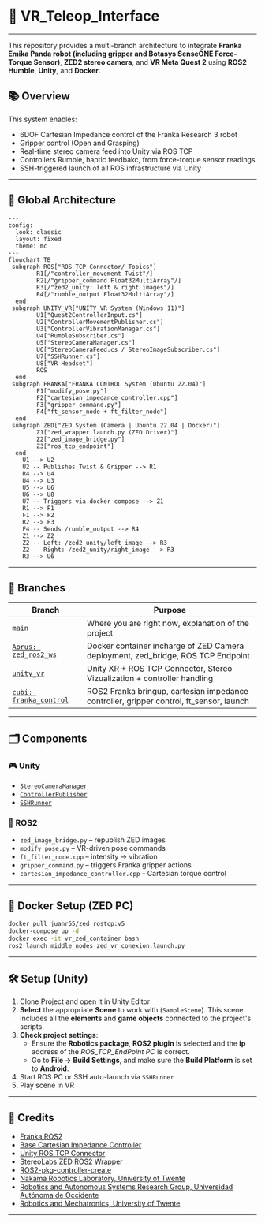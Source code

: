 # 🤖 VR_Teleop_Interface

---

This repository provides a multi-branch architecture to integrate **Franka Emika Panda robot (including gripper and Botasys SenseONE Force-Torque Sensor)**, **ZED2 stereo camera**, and **VR Meta Quest 2** using **ROS2 Humble**, **Unity**, and **Docker**.

## 📚 Overview

This system enables:
- 6DOF Cartesian Impedance control of the Franka Research 3 robot
- Gripper control (Open and Grasping)
- Real-time stereo camera feed into Unity via ROS TCP
- Controllers Rumble, haptic feedbakc, from force-torque sensor readings
- SSH-triggered launch of all ROS infrastructure via Unity

---

## 🧠 Global Architecture

```mermaid
---
config:
  look: classic
  layout: fixed
  theme: mc
---
flowchart TB
 subgraph ROS["ROS TCP Connector/ Topics"]
        R1[/"controller_movement Twist"/]
        R2[/"gripper_command Float32MultiArray"/]
        R3[/"zed2_unity: left & right images"/]
        R4[/"rumble_output Float32MultiArray"/]
  end
 subgraph UNITY_VR["UNITY VR System (Windows 11)"]
        U1["Quest2ControllerInput.cs"]
        U2["ControllerMovementPublisher.cs"]
        U3["ControllerVibrationManager.cs"]
        U4["RumbleSubscriber.cs"]
        U5["StereoCameraManager.cs"]
        U6["StereoCameraFeed.cs / StereoImageSubscriber.cs"]
        U7["SSHRunner.cs"]
        U8["VR Headset"]
        ROS
  end
 subgraph FRANKA["FRANKA CONTROL System (Ubuntu 22.04)"]
        F1["modify_pose.py"]
        F2["cartesian_impedance_controller.cpp"]
        F3["gripper_command.py"]
        F4["ft_sensor_node + ft_filter_node"]
  end
 subgraph ZED["ZED System (Camera | Ubuntu 22.04 | Docker)"]
        Z1["zed_wrapper.launch.py (ZED Driver)"]
        Z2["zed_image_bridge.py"]
        Z3["ros_tcp_endpoint"]
  end
    U1 --> U2
    U2 -- Publishes Twist & Gripper --> R1
    R4 --> U4
    U4 --> U3
    U5 --> U6
    U6 --> U8
    U7 -- Triggers via docker compose --> Z1
    R1 --> F1
    F1 --> F2
    R2 --> F3
    F4 -- Sends /rumble_output --> R4
    Z1 --> Z2
    Z2 -- Left: /zed2_unity/left_image --> R3
    Z2 -- Right: /zed2_unity/right_image --> R3
    R3 --> U6

```

---

## 🌲 Branches

| Branch                  | Purpose                                                  |
|-------------------------|----------------------------------------------------------|
| `main`                 | Where you are right now, explanation of the project       |
| [`Aorus: zed_ros2_ws`](https://github.com/JuanR5/VR_Teleop_Interface/tree/aorus_zed)| Docker container incharge of ZED Camera deployment, zed_bridge, ROS TCP Endpoint|
| [`unity_vr`](https://github.com/JuanR5/VR_Teleop_Interface/tree/unity_vr)| Unity XR + ROS TCP Connector, Stereo Vizualization + controller handling |
| [`cubi: franka_control`](https://github.com/JuanR5/VR_Teleop_Interface/tree/cubi) | ROS2 Franka bringup, cartesian impedance controller, gripper control, ft_sensor, launch |

---

## 🗂️ Components

### 🎮 Unity
- [`StereoCameraManager`](https://github.com/JuanR5/VR_Teleop_Interface/blob/unity_vr/docs/cameraDiagram.md)
- [`ControllerPublisher`](https://github.com/JuanR5/VR_Teleop_Interface/blob/unity_vr/docs/controllerDiagram.md)
- [`SSHRunner`](https://github.com/JuanR5/VR_Teleop_Interface/blob/unity_vr/Assets/scripts/sshRunner.cs)

### 🧠 ROS2
- `zed_image_bridge.py` – republish ZED images
- `modify_pose.py` – VR-driven pose commands
- `ft_filter_node.cpp` – intensity → vibration
- `gripper_command.py` – triggers Franka gripper actions
- `cartesian_impedance_controller.cpp` – Cartesian torque control

---

## 🐳 Docker Setup (ZED PC)
```bash
docker pull juanr55/zed_rostcp:v5
docker-compose up -d
docker exec -it vr_zed_container bash
ros2 launch middle_nodes zed_vr_conexion.launch.py
```

---

## 🛠 Setup (Unity)
1. Clone Project and open it in Unity Editor
2. **Select** the appropriate **Scene** to work with (`SampleScene`).
This scene includes all the **elements** and **game objects** connected to the project's scripts.
3. **Check project settings**:
   - Ensure the **Robotics package**, **ROS2 plugin** is selected and the **ip** address of the _ROS_TCP_EndPoint PC_ is correct.
   - Go to **File → Build Settings**, and make sure the **Build Platform** is set to **Android**.
4. Start ROS PC or SSH auto-launch via `SSHRunner`
5. Play scene in VR

---

## 🤝 Credits

- [Franka ROS2](https://github.com/frankaemika/franka_ros2)
- [Base Cartesian Impedance Controller](https://github.com/sp-sophia-labs/franka_ros2)
- [Unity ROS TCP Connector](https://github.com/Unity-Technologies/ROS-TCP-Connector)
- [StereoLabs ZED ROS2 Wrapper](https://github.com/stereolabs/zed-ros2-wrapper)
- [ROS2-pkg-controller-create](https://github.com/jellehierck/ros2-pkg-create)
- [Nakama Robotics Laboratory, University of Twente](https://www.utwente.nl/en/et/be/research/nakama_robotics_lab/)
- [Robotics and Autonomous Systems Research Group, Universidad Autónoma de Occidente](https://github.com/RAS-UAO)
- [Robotics and Mechatronics, University of Twente](https://www.ram.eemcs.utwente.nl/)
---
